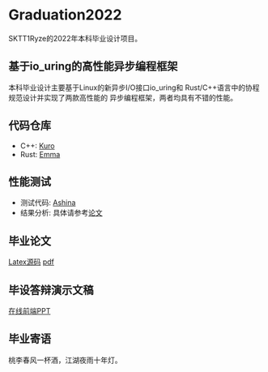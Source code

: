 # Graduation2022
SKTT1Ryze的2022年本科毕业设计项目。

## 基于io_uring的高性能异步编程框架
本科毕业设计主要基于Linux的新异步I/O接口io_uring和
Rust/C++语言中的协程规范设计并实现了两款高性能的
异步编程框架，两者均具有不错的性能。

## 代码仓库
- C++: [Kuro](https://github.com/sekirio-rs/Kuro)
- Rust: [Emma](https://github.com/sekirio-rs/Emma)

## 性能测试
- 测试代码: [Ashina](https://github.com/sekirio-rs/Ashina)
- 结果分析: 具体请参考[论文](./thesis)

## 毕业论文
[Latex源码](./thesis)
[pdf](https://github.com/SKTT1Ryze/Graduation2022/releases/tag/v0.1.0)

## 毕设答辩演示文稿
[在线前端PPT](https://sktt1ryze.github.io/ppt.js/)

## 毕业寄语
桃李春风一杯酒，江湖夜雨十年灯。
